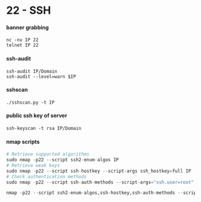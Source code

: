# 22 - SSH

#### banner grabbing

```
nc -nv IP 22
telnet IP 22
```

#### ssh-audit

```
ssh-audit IP/Domain
ssh-audit --level=warn $IP
```

#### sshscan

```
./sshscan.py -t IP
```

#### public ssh key of server

```
ssh-keyscan -t rsa IP/Domain
```

#### nmap scripts

```python
# Retrieve supported algorithms
sudo nmap -p22 --script ssh2-enum-algos IP
# Retrieve weak keys
sudo nmap -p22 --script ssh-hostkey --script-args ssh_hostkey=full IP
# Check authentication methods
sudo nmap -p22 --script ssh-auth-methods --script-args="ssh.user=root" IP

nmap -p22 --script ssh2-enum-algos,ssh-hostkey,ssh-auth-methods --script-args ssh_hostkey=full,"ssh.user=root"
```
